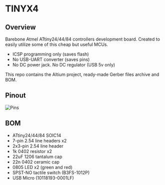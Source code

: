 # TINYX4
## Overview
Barebone Atmel ATtiny24/44/84 controllers development board. Created to easily utilize some of this cheap but useful MCUs.
- ICSP programming only (saves flash)
- No USB-UART converter (saves pins)
- No DC power jack. No DC regulator (USB 5v only)

This repo contains the Altium project, ready-made Gerber files archive and BOM.

## Pinout
![Pins](https://github.com/user-attachments/assets/d0714504-7834-45cc-92b5-6065b339aef1)

## BOM
- ATtiny24/44/84 SOIC14
- 7-pin 2.54 line headers x2
- 2x3-pin 2.54 line header
- 1k 0402 resistor x2
- 22uF 1206 tantalum cap
- 22n 0402 ceramic cap
- 0805 LED x2 (green and red)
- SPST-NO tactile switch (B3FS-1012P)
- USB Micro (10118193-0001LF)
